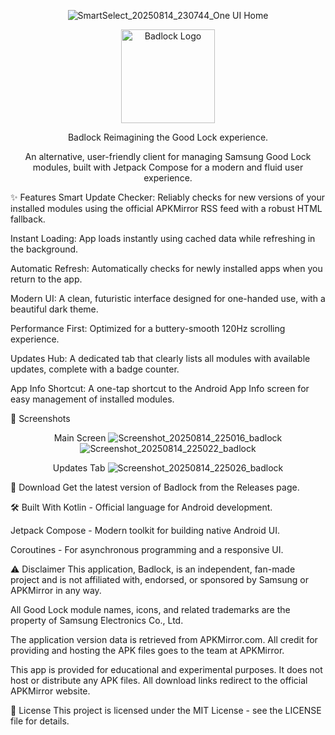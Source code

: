 <div align="center">

![SmartSelect_20250814_230744_One UI Home](https://github.com/user-attachments/assets/0e9e5b89-7dc5-4962-878e-3f78504e381b)

<img src="URL_TO_YOUR_APP_ICON_512x512.png" alt="Badlock Logo" width="150"/>

Badlock
Reimagining the Good Lock experience.

An alternative, user-friendly client for managing Samsung Good Lock modules, built with Jetpack Compose for a modern and fluid user experience.

</div>

✨ Features
Smart Update Checker: Reliably checks for new versions of your installed modules using the official APKMirror RSS feed with a robust HTML fallback.

Instant Loading: App loads instantly using cached data while refreshing in the background.

Automatic Refresh: Automatically checks for newly installed apps when you return to the app.

Modern UI: A clean, futuristic interface designed for one-handed use, with a beautiful dark theme.

Performance First: Optimized for a buttery-smooth 120Hz scrolling experience.

Updates Hub: A dedicated tab that clearly lists all modules with available updates, complete with a badge counter.

App Info Shortcut: A one-tap shortcut to the Android App Info screen for easy management of installed modules.

📸 Screenshots
<div align="center">

Main Screen
![Screenshot_20250814_225016_badlock](https://github.com/user-attachments/assets/c64766a6-998e-4761-81f2-dc604128e859)
![Screenshot_20250814_225022_badlock](https://github.com/user-attachments/assets/67a65a1c-f3c1-4879-8bd5-3ec83fd4020d)

Updates Tab
![Screenshot_20250814_225026_badlock](https://github.com/user-attachments/assets/5b73f8bf-da8a-4356-900d-d40c7bff23a8)






</div>

🚀 Download
Get the latest version of Badlock from the Releases page.



🛠️ Built With
Kotlin - Official language for Android development.

Jetpack Compose - Modern toolkit for building native Android UI.

Coroutines - For asynchronous programming and a responsive UI.

⚠️ Disclaimer
This application, Badlock, is an independent, fan-made project and is not affiliated with, endorsed, or sponsored by Samsung or APKMirror in any way.

All Good Lock module names, icons, and related trademarks are the property of Samsung Electronics Co., Ltd.

The application version data is retrieved from APKMirror.com. All credit for providing and hosting the APK files goes to the team at APKMirror.

This app is provided for educational and experimental purposes. It does not host or distribute any APK files. All download links redirect to the official APKMirror website.

📄 License
This project is licensed under the MIT License - see the LICENSE file for details.
